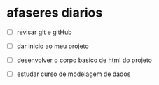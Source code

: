 # afaseres diarios

- [ ]  revisar git e gitHub

- [ ] dar inicio ao meu projeto

- [ ] desenvolver o corpo basico de html do projeto 

- [ ] estudar curso de modelagem de dados
